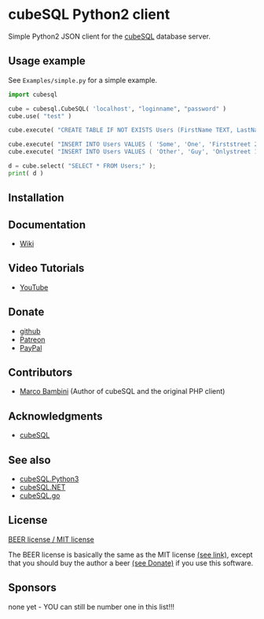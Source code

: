 # cubeSQL Python2 client

Simple Python2 JSON client for the [cubeSQL](http://www.sqlabs.com/cubesql.php) database server.

## Usage example

See `Examples/simple.py` for a simple example.

```py
import cubesql

cube = cubesql.CubeSQL( 'localhost', "loginname", "password" )
cube.use( "test" )

cube.execute( "CREATE TABLE IF NOT EXISTS Users (FirstName TEXT, LastName TEXT, Address TEXT);" )

cube.execute( "INSERT INTO Users VALUES ( 'Some', 'One', 'Firststreet 2, 69000 Bettertown' );" )
cube.execute( "INSERT INTO Users VALUES ( 'Other', 'Guy', 'Onlystreet 1, 69001 Besttown' );" )

d = cube.select( "SELECT * FROM Users;" );
print( d )
```

## Installation

## Documentation

- [Wiki](https://github.com/andreaspfeil/CubeSQL.Python2/wiki)

## Video Tutorials

- [YouTube](https://www.youtube.com/channel/UCQF_wTmbR5aJZUcb7U1_0Fw)

## Donate

- [github](https://github.com/sponsors/andreaspfeil)
- [Patreon](https://www.patreon.com/andreas_pfeil)
- [PayPal](https://www.paypal.com/paypalme/PfeilAndreas/10.00EUR)

## Contributors

- [Marco Bambini](https://github.com/marcobambini) (Author of cubeSQL and the original PHP client)

## Acknowledgments

- [cubeSQL](https://sqlabs.com/cubesql)

## See also

- [cubeSQL.Python3](https://github.com/andreaspfeil/CubeSQL.Python3)
- [cubeSQL.NET](https://github.com/andreaspfeil/CubeSQL.NET)
- [cubeSQL.go](https://github.com/andreaspfeil/CubeSQL.go)

## License

[BEER license / MIT license](https://github.com/andreaspfeil/CubeSQL.Python2/blob/main/LICENSE) 

The BEER license is basically the same as the MIT license [(see link)](https://github.com/andreaspfeil/CubeSQL.Python2/blob/main/LICENSE), except 
that you should buy the author a beer [(see Donate)](https://github.com/andreaspfeil/CubeSQL.Python2#donate) if you use this software.

## Sponsors

none yet - YOU can still be number one in this list!!!
